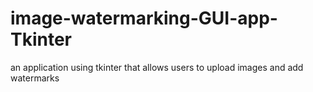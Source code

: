 # image-watermarking-GUI-app-Tkinter
an application using tkinter that allows users to upload images and add watermarks
